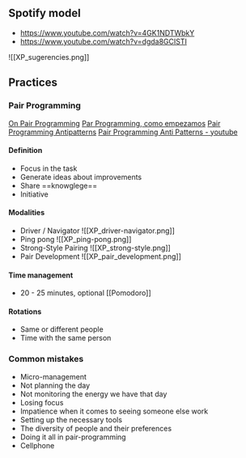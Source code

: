## Spotify model
- https://www.youtube.com/watch?v=4GK1NDTWbkY
- https://www.youtube.com/watch?v=dgda8GCISTI


![[XP_sugerencies.png]]

## Practices

### Pair Programming

[On Pair Programming](https://martinfowler.com/articles/on-pair-programming.html)
[Par Programming, como empezamos](https://anchor.fm/biri-biri-show/episodes/Pair-Programming---Como-empezamos--como-hacerlo--el-tipo-1-y-el-tipo-2-e1cpdrm)
[Pair Programming Antipatterns](https://anchor.fm/biri-biri-show/episodes/Pair-Programming---El-tipo-2-y-anti-patterns-e1ct2vc)
[Pair Programming Anti Patterns - youtube](https://www.youtube.com/watch?v=McZ131y0OYU)

#### Definition
- Focus in the task
- Generate ideas about improvements
- Share ==knowglege==
- Initiative

#### Modalities
- Driver / Navigator
![[XP_driver-navigator.png]]
- Ping pong
![[XP_ping-pong.png]]
- Strong-Style Pairing
![[XP_strong-style.png]]
- Pair Development
![[XP_pair_development.png]]

#### Time management
- 20 - 25 minutes, optional [[Pomodoro]]

#### Rotations
- Same or different people
- Time with the same person

### Common mistakes
- Micro-management
- Not planning the day
- Not monitoring the energy we have that day
- Losing focus
- Impatience when it comes to seeing someone else work
- Setting up the necessary tools
- The diversity of people and their preferences
- Doing it all in pair-programming
- Cellphone